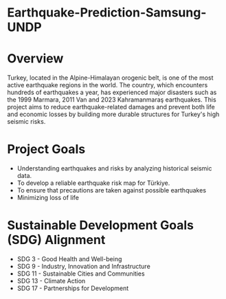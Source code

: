 # Earthquake-Prediction-Samsung-UNDP
# Overview

Turkey, located in the Alpine-Himalayan orogenic belt, is one of the most active earthquake regions in the world. The country, which encounters hundreds of earthquakes a year, has experienced major disasters such as the 1999 Marmara, 2011 Van and 2023 Kahramanmaraş earthquakes. This project aims to reduce earthquake-related damages and prevent both life and economic losses by building more durable structures for Turkey's high seismic risks.

# Project Goals

* Understanding earthquakes and risks by analyzing historical seismic data.
* To develop a reliable earthquake risk map for Türkiye.
* To ensure that precautions are taken against possible earthquakes
* Minimizing loss of life

# Sustainable Development Goals (SDG) Alignment

* SDG 3 - Good Health and Well-being
* SDG 9 - Industry, Innovation and Infrastructure
* SDG 11 - Sustainable Cities and Communities
* SDG 13 - Climate Action
* SDG 17 - Partnerships for Development
